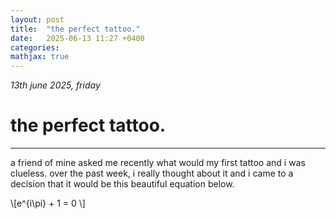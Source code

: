 ```yaml
---
layout: post
title:  "the perfect tattoo."
date:   2025-06-13 11:27 +0400
categories:
mathjax: true
---
```


_13th june 2025, friday_

# the perfect tattoo.
---

a friend of mine asked me recently what would my first tattoo and i was clueless. over the past week, i really thought about it and i came to a decision that it would be this beautiful equation below.

\\[e^{i\pi} + 1 = 0 \\]

